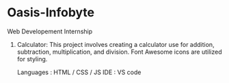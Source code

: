 # Oasis-Infobyte

Web Developement Internship

1. Calculator:
   This project involves creating a calculator use for addition, subtraction, multiplication, and division. Font Awesome icons are utilized for styling.

   Languages : HTML / CSS / JS
   IDE : VS code
   
